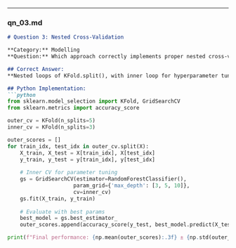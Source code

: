 
---

### qn_03.md
```markdown
# Question 3: Nested Cross-Validation

**Category:** Modelling  
**Question:** Which approach correctly implements proper nested cross-validation?

## Correct Answer:
**Nested loops of KFold.split(), with inner loop for hyperparameter tuning**

## Python Implementation:
```python
from sklearn.model_selection import KFold, GridSearchCV
from sklearn.metrics import accuracy_score

outer_cv = KFold(n_splits=5)
inner_cv = KFold(n_splits=3)

outer_scores = []
for train_idx, test_idx in outer_cv.split(X):
    X_train, X_test = X[train_idx], X[test_idx]
    y_train, y_test = y[train_idx], y[test_idx]
    
    # Inner CV for parameter tuning
    gs = GridSearchCV(estimator=RandomForestClassifier(),
                     param_grid={'max_depth': [3, 5, 10]},
                     cv=inner_cv)
    gs.fit(X_train, y_train)
    
    # Evaluate with best params
    best_model = gs.best_estimator_
    outer_scores.append(accuracy_score(y_test, best_model.predict(X_test)))

print(f"Final performance: {np.mean(outer_scores):.3f} ± {np.std(outer_scores):.3f}")